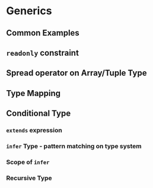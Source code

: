 # Generics

## Common Examples

## `readonly` constraint

## Spread operator on Array/Tuple Type

## Type Mapping

## Conditional Type

### `extends` expression

### `infer` Type - pattern matching on type system

### Scope of `infer`

### Recursive Type
